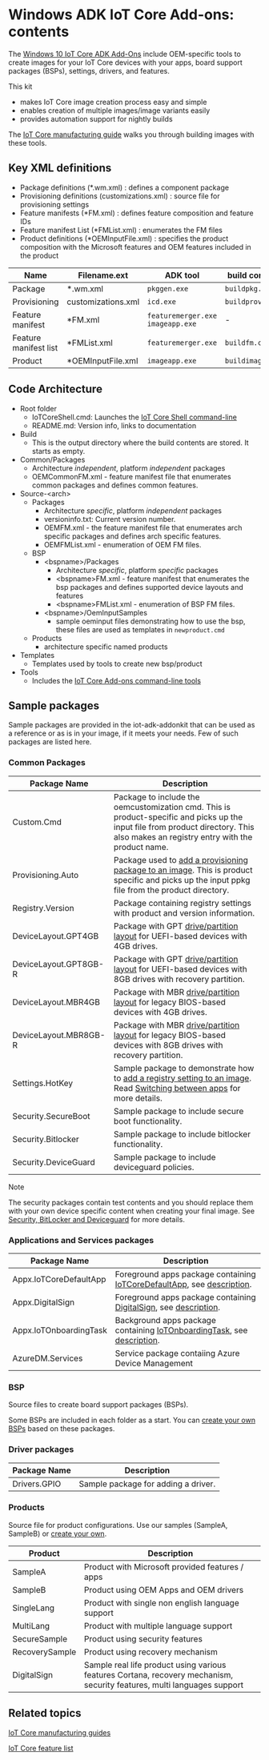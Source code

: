 # Windows ADK IoT Core Add-ons: contents

The [Windows 10 IoT Core ADK Add-Ons](https://github.com/ms-iot/iot-adk-addonkit/tree/17134) include OEM-specific tools to create images for your IoT Core devices with your apps, board support packages (BSPs), settings, drivers, and features.

This kit 
- makes IoT Core image creation process easy and simple
- enables creation of multiple images/image variants easily
- provides automation support for nightly builds 


The [IoT Core manufacturing guide](iot-core-manufacturing-guide.md) walks you through building images with these tools.

## Key XML definitions

- Package definitions (*.wm.xml) : defines a component package
- Provisioning definitions (customizations.xml) : source file for provisioning settings
- Feature manifests (*FM.xml) : defines feature composition and feature IDs
- Feature manifest List (*FMList.xml) : enumerates the FM files 
- Product definitions (*OEMInputFile.xml) : specifies the product composition with the Microsoft features and OEM features included in the product

| Name | Filename.ext | ADK tool | build command | Output |
|-----|----|----|---|---|
| Package  | *.wm.xml  | `pkggen.exe` | `buildpkg.cmd`   | *.cab  |
| Provisioning  | customizations.xml  | `icd.exe`  | `buildprovpkg.cmd`   | *.ppkg | 
| Feature manifest  | *FM.xml  | `featuremerger.exe` `imageapp.exe`  | -  | - | 
| Feature manifest list | *FMList.xml  | `featuremerger.exe`  | `buildfm.cmd`  | MergerdFM/*FM.xml , *FIP.cab  |
| Product  | *OEMInputFile.xml  | `imageapp.exe`  | `buildimage.cmd`  | *.ffu |

## Code Architecture

- Root folder
    - IoTCoreShell.cmd: Launches the [IoT Core Shell command-line](iot-core-adk-addons-command-line-options.md#iotcoreshell)
    -   README.md: Version info, links to documentation
- Build
    - This is the output directory where the build contents are stored. It starts as empty.
- Common/Packages
    - Architecture *independent*, platform *independent* packages
    - OEMCommonFM.xml - feature manifest file that enumerates common packages and defines common features.
- Source-\<arch\>
    - Packages
        - Architecture *specific*, platform *independent* packages
        - versioninfo.txt: Current version number.
        - OEMFM.xml - the feature manifest file that enumerates arch specific packages and defines arch specific features.
        - OEMFMList.xml - enumeration of OEM FM files. 
    - BSP
        - \<bspname\>/Packages
            -  Architecture *specific*, platform *specific* packages
            - \<bspname\>FM.xml - feature manifest that enumerates the bsp packages and defines supported device layouts and features
            - \<bspname\>FMList.xml - enumeration of BSP FM files.
         - \<bspname\>/OemInputSamples
            - sample oeminput files demonstrating how to use the bsp, these files are used as templates in `newproduct.cmd`
    - Products
        - architecture specific named products
- Templates
    - Templates used by tools to create new bsp/product
- Tools
    - Includes the  [IoT Core Add-ons command-line tools](iot-core-adk-addons-command-line-options.md) 

## Sample packages
Sample packages are provided in the iot-adk-addonkit that can be used as a reference or as is in your image, if it meets your needs. Few of such packages are listed here.

### Common Packages 

| Package Name | Description |
| ----- | ----- |
|  Custom.Cmd | Package to include the oemcustomization cmd. This is product-specific and picks up the input file from product directory. This also makes an registry entry with the product name. |
| Provisioning.Auto  | Package used to [add a provisioning package to an image](add-a-provisioning-package-to-an-image.md). This is product specific and picks up the input ppkg file from the product directory.  |
| Registry.Version  |  Package containing registry settings with product and version information. |
|  DeviceLayout.GPT4GB | Package with GPT [drive/partition layout](device-layout.md) for UEFI-based devices with 4GB drives.  |
|  DeviceLayout.GPT8GB-R | Package with GPT [drive/partition layout](device-layout.md) for UEFI-based devices with 8GB drives with recovery partition.  |
|  DeviceLayout.MBR4GB | Package with MBR [drive/partition layout](device-layout.md) for legacy BIOS-based devices with 4GB drives.  |
|  DeviceLayout.MBR8GB-R | Package with MBR [drive/partition layout](device-layout.md) for legacy BIOS-based devices with 8GB drives with recovery partition.  |
|  Settings.HotKey | Sample package to demonstrate how to [add a registry setting to an image](add-a-registry-setting-to-an-image.md). Read [Switching between apps](https://docs.microsoft.com/en-us/windows/iot-core/develop-your-app/iotcoreshell#switching-between-apps-with-hid-injection-keys) for more details.   | 
|  Security.SecureBoot | Sample package to include secure boot functionality.  |
|  Security.Bitlocker | Sample package to include bitlocker functionality. |
|  Security.DeviceGuard | Sample package to include deviceguard policies.   |

> [!NOTE]
> The security packages contain test contents and you should replace them with your own device specific content when creating your final image. See [Security, BitLocker and Deviceguard](https://docs.microsoft.com/windows/iot-core/secure-your-device/securebootandbitlocker) for more details. 

### Applications and Services packages

| Package Name | Description |
| ----- | ----- |
| Appx.IoTCoreDefaultApp | Foreground apps package containing [IoTCoreDefaultApp](https://github.com/ms-iot/samples/tree/develop/IoTCoreDefaultApp), see [description](https://developer.microsoft.com/windows/iot/samples/iotdefaultapp).  |
| Appx.DigitalSign | Foreground apps package containing [DigitalSign](https://github.com/ms-iot/samples/tree/develop/DigitalSign), see [description](https://developer.microsoft.com/windows/iot/samples/digitalsign). |
| Appx.IoTOnboardingTask | Background apps package containing [IoTOnboardingTask](https://github.com/ms-iot/samples/tree/develop/IoTOnboarding), see [description](https://developer.microsoft.com/windows/iot/samples/iotonboarding).  |
| AzureDM.Services | Service package contaiing Azure Device Management |

### BSP
Source files to create board support packages (BSPs). 

Some BSPs are included in each folder as a start. You can [create your own BSPs](create-a-new-bsp.md) based on these packages.

### Driver packages

| Package Name | Description |
| ----- | ----- |
| Drivers.GPIO | Sample package for adding a driver. |

### Products

Source file for product configurations. Use our samples (SampleA, SampleB) or [create your own](iot-core-manufacturing-guide.md).

| Product | Description |
| ----- | ----- |
| SampleA | Product with Microsoft provided features / apps |
| SampleB | Product using OEM Apps and OEM drivers |
| SingleLang | Product with single non english language support |
| MultiLang  | Product with multiple language support |
| SecureSample  | Product using security features  |
| RecoverySample  | Product using recovery mechanism   |
| DigitalSign  | Sample real life product using various features Cortana, recovery mechanism, security features, multi languages support  |


## Related topics

[IoT Core manufacturing guides](iot-core-manufacturing-guide.md)

[IoT Core feature list](https://docs.microsoft.com/windows-hardware/manufacture/iot/iot-core-feature-list)


 

 



